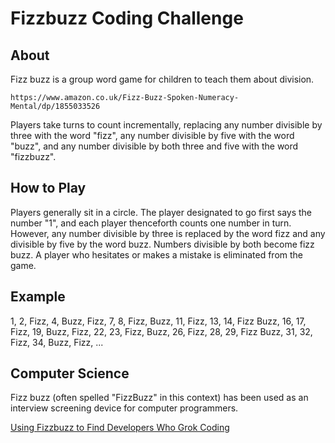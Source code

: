 Fizzbuzz Coding Challenge
=========================

About
-----

Fizz buzz is a group word game for children to teach them about division.

    https://www.amazon.co.uk/Fizz-Buzz-Spoken-Numeracy-Mental/dp/1855033526

Players take turns to count incrementally, replacing any number divisible by
three with the word "fizz", any number divisible by five with the word
"buzz", and any number divisible by both three and five with the word
"fizzbuzz".

How to Play
-----------

Players generally sit in a circle. The player designated to go first says the
number "1", and each player thenceforth counts one number in turn.  However,
any number divisible by three is replaced by the word fizz and any divisible
by five by the word buzz.  Numbers divisible by both become fizz buzz.  A
player who hesitates or makes a mistake is eliminated from the game.

Example
-------

1, 2, Fizz, 4, Buzz, Fizz, 7, 8, Fizz, Buzz, 11, Fizz, 13, 14, Fizz Buzz, 16,
17, Fizz, 19, Buzz, Fizz, 22, 23, Fizz, Buzz, 26, Fizz, 28, 29, Fizz Buzz,
31, 32, Fizz, 34, Buzz, Fizz, ...

Computer Science
----------------

Fizz buzz (often spelled "FizzBuzz" in this context) has been used as an
interview screening device for computer programmers.

[Using Fizzbuzz to Find Developers Who Grok Coding](https://imranontech.com/2007/01/24/using-fizzbuzz-to-find-developers-who-grok-coding/)


